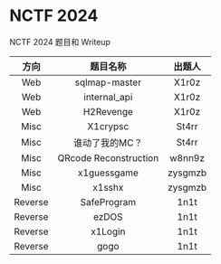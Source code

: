 # NCTF 2024

NCTF 2024 题目和 Writeup

|  方向   |       题目名称        | 出题人  |
| :-----: | :-------------------: | :-----: |
|   Web   |     sqlmap-master     |  X1r0z  |
|   Web   |     internal_api      |  X1r0z  |
|   Web   |       H2Revenge       |  X1r0z  |
|  Misc   |       X1crypsc        |  St4rr  |
|  Misc   |    谁动了我的MC？     |  St4rr  |
|  Misc   | QRcode Reconstruction | w8nn9z  |
|  Misc   |      x1guessgame      | zysgmzb |
|  Misc   |        x1sshx         | zysgmzb |
| Reverse |      SafeProgram      |  1n1t   |
| Reverse |         ezDOS         |  1n1t   |
| Reverse |        x1Login        |  1n1t   |
| Reverse |         gogo          |  1n1t   |

